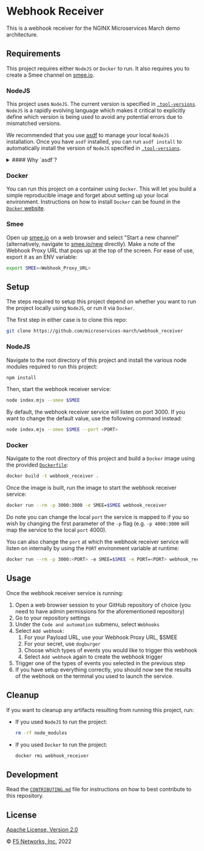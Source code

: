 # Webhook Receiver

This is a webhook receiver for the NGINX Microservices March demo architecture.

## Requirements

This project requires either `NodeJS` or `Docker` to run. It also requires you to create a Smee channel on [smee.io](https://smee.io/).

### NodeJS

This project uses `NodeJS`. The current version is specified in [`.tool-versions`](https://github.com/microservices-march/webhook_receiver/blob/main/.tool-versions). `NodeJS` is a rapidly evolving language which makes it critical to explicitly define which version is being used to avoid any potential errors due to mismatched versions.

We recommended that you use [asdf](https://asdf-vm.com/guide/getting-started.html) to manage your local `NodeJS` installation. Once you have `asdf` installed, you can run `asdf install` to automatically install the version of `NodeJS` specified in [`.tool-versions`](https://github.com/microservices-march/webhook_receiver/blob/main/.tool-versions).

<details>
<summary>
#### Why `asdf`?
</summary>
In a microservices environment, you may have to work on projects that use different versions of a runtime like `NodeJS`, or use a different language altogether!

[asdf](https://asdf-vm.com/guide/getting-started.html) is a single tool that lets you manage multiple versions of different languages in isolation and will automatically install and/or switch to the required runtime/version in any directory that has a `.tool-versions` file.

This is helpful in getting closer to [dev/prod parity](https://12factor.net/dev-prod-parity) in a microservices environment.

This way, if we use `asdf` we're guaranteed to be developing, testing, and releasing to a consistent version of `NodeJS`.
</details>

### Docker

You can run this project on a container using `Docker`. This will let you build a simple reproducible image and forget about setting up your local environment. Instructions on how to install `Docker` can be found in the [`Docker` website](https://docs.docker.com/get-docker/).

### Smee

Open up [smee.io](https://smee.io/) on a web browser and select "Start a new channel" (alternatively, navigate to [smee.io/new](https://smee.io/) directly). Make a note of the Webhook Proxy URL that pops up at the top of the screen. For ease of use, export it as an ENV variable:

```bash
export SMEE=<Webhook_Proxy_URL>
```

## Setup

The steps required to setup this project depend on whether you want to run the project locally using `NodeJS`, or run it via `Docker`.

The first step in either case is to clone this repo:

```bash
git clone https://github.com/microservices-march/webhook_receiver
```

### NodeJS

Navigate to the root directory of this project and install the various node modules required to run this project:

```bash
npm install
```

Then, start the webhook receiver service:

```bash
node index.mjs --smee $SMEE
```

By default, the webhook receiver service will listen on port 3000. If you want to change the default value, use the following command instead:

```bash
node index.mjs --smee $SMEE --port <PORT>
```

### Docker

Navigate to the root directory of this project and build a `Docker` image using the provided [`Dockerfile`](https://github.com/microservices-march/webhook_receiver/blob/main/Dockerfile):

```bash
docker build -t webhook_receiver .
```

Once the image is built, run the image to start the webhook receiver service:

```bash
docker run --rm -p 3000:3000 -e SMEE=$SMEE webhook_receiver
```

Do note you can change the local `port` the service is mapped to if you so wish by changing the first parameter of the `-p` flag (e.g. `-p 4000:3000` will map the service to the local `port` 4000).

You can also change the `port` at which the webhook receiver service will listen on internally by using the `PORT` environment variable at runtime:

```bash
docker run --rm -p 3000:<PORT> -e SMEE=$SMEE -e PORT=<PORT> webhook_receiver
```

## Usage

Once the webhook receiver service is running:

1. Open a web browser session to your GitHub repository of choice (you need to have admin permissions for the aforementioned repository)
2. Go to your repository settings
3. Under the `Code and automation` submenu, select `Webhooks`
4. Select `Add webhook`:
   1. For your Payload URL, use your Webhook Proxy URL, $SMEE
   2. For your secret, use `dogburger`
   3. Choose which types of events you would like to trigger this webhook
   4. Select `Add webhook` again to create the webhook trigger
5. Trigger one of the types of events you selected in the previous step
6. If you have setup everything correctly, you should now see the results of the webhook on the terminal you used to launch the service.

## Cleanup

If you want to cleanup any artifacts resulting from running this project, run:

* If you used `NodeJS` to run the project:

  ```bash
  rm -rf node_modules
  ```

* If you used `Docker` to run the project:

  ```bash
  docker rmi webhook_receiver
  ```

## Development

Read the [`CONTRIBUTING.md`](https://github.com/microservices-march/webhook_receiver/blob/main/CONTRIBUTING.md) file for instructions on how to best contribute to this repository.

## License

[Apache License, Version 2.0](https://github.com/microservices-march/webhook_receiver/blob/main/LICENSE)

&copy; [F5 Networks, Inc.](https://www.f5.com/) 2022
